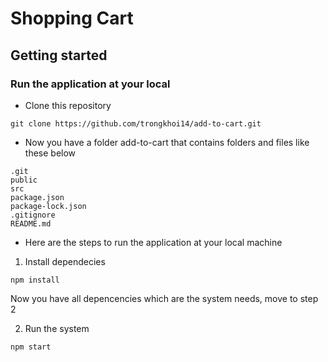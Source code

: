 # Shopping Cart



## Getting started
### Run the application at your local
- Clone this repository
```
git clone https://github.com/trongkhoi14/add-to-cart.git
```
- Now you have a folder add-to-cart that contains folders and files like these below
```
.git
public
src
package.json
package-lock.json
.gitignore
README.md
```
- Here are the steps to run the application at your local machine

1. Install dependecies 
```
npm install

```
Now you have all depencencies which are the system needs, move to step 2

2. Run the system
```
npm start

```
